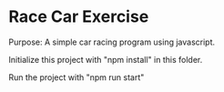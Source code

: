 # Race Car Exercise
Purpose: A simple car racing program using javascript.

Initialize this project with "npm install" in this folder.

Run the project with "npm run start"
